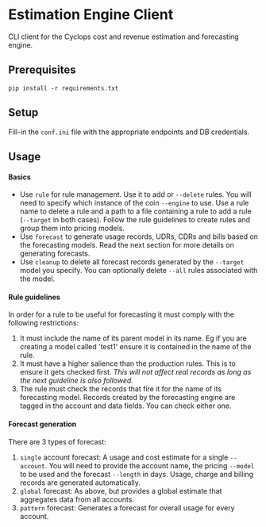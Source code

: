 # Estimation Engine Client
CLI client for the Cyclops cost and revenue
estimation and forecasting engine.
## Prerequisites
``
pip install -r requirements.txt
``

## Setup
Fill-in the `conf.ini` file with the
appropriate endpoints and DB credentials.

## Usage
#### Basics
- Use `rule` for rule management. Use it to add or
`--delete` rules. You will need to specify which instance
of the coin `--engine` to use. Use a rule name to delete
a rule and a path to a file containing a rule to add
a rule (`--target` in both cases). Follow the rule guidelines to create
rules and group them into pricing models.
- Use `forecast` to generate usage records,
UDRs, CDRs and bills based on the forecasting models.
Read the next section for more details on generating
forecasts.
- Use `cleanup` to delete all forecast records
generated by the `--target` model you specify. You can optionally
delete `--all` rules associated
with the model.

#### Rule guidelines
In order for a rule to be useful for forecasting
it must comply with the following restrictions:
1. It must include the name of its parent model in its
name. Eg if you are creating a model called 'test1' ensure
it is contained in the name of the rule.
2. It must have a higher salience than the production
rules. This is to ensure it gets checked first. *This will
not affect real records as long as the next guideline
is also followed.*
3. The rule must check the records that fire it for
the name of its forecasting model. Records created
by the forecasting engine are tagged in the account
and data fields. You can check either one.

#### Forecast generation
There are 3 types of forecast:
1. `single` account forecast: A usage and cost estimate
for a single `--account`. You will need to provide the
account name, the pricing `--model` to be used and the
forecast `--length` in days. Usage, charge and billing
records are generated automatically.
2. `global` forecast: As above, but provides a
global estimate that aggregates data from all accounts.
3. `pattern` forecast: Generates a forecast for overall
usage for every account.
